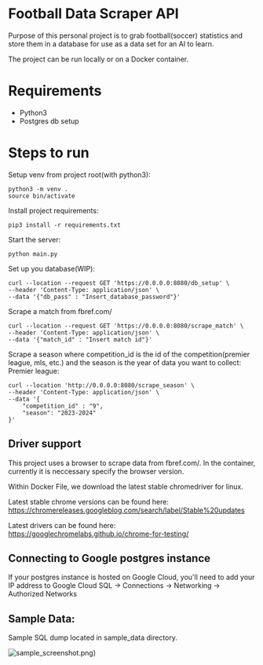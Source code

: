 # Football Data Scraper API

Purpose of this personal project is to grab football(soccer) statistics and store them in a database for use as a data set for an AI to learn.

The project can be run locally or on a Docker container.

# Requirements

- Python3
- Postgres db setup

# Steps to run

Setup venv from project root(with python3):
```
python3 -m venv .
source bin/activate
```

Install project requirements:

```pip3 install -r requirements.txt```

Start the server:

```python main.py```

Set up you database(WIP):
``` 
curl --location --request GET 'https://0.0.0.0:8080/db_setup' \
--header 'Content-Type: application/json' \
--data '{"db_pass" : "Insert_database_password"}'
```

Scrape a match from fbref.com/

```
curl --location --request GET 'https://0.0.0.0:8080/scrape_match' \
--header 'Content-Type: application/json' \
--data '{"match_id" : "Insert match id"}'
```

Scrape a season where competition_id is the id of the competition(premier league, mls, etc.) and the season is the year of data you want to collect:
Premier league:
``` 
curl --location 'http://0.0.0.0:8080/scrape_season' \
--header 'Content-Type: application/json' \
--data '{
    "competition_id" : "9",
    "season": "2023-2024"
}'
```

## Driver support

This project uses a browser to scrape data from fbref.com/. In the container, currently it is neccessary specify the browser version.

Within Docker File, we download the latest stable chromedriver for linux.

Latest stable chrome versions can be found here: https://chromereleases.googleblog.com/search/label/Stable%20updates

Latest drivers can be found here: https://googlechromelabs.github.io/chrome-for-testing/


## Connecting to Google postgres instance

If your postgres instance is hosted on Google Cloud, you'll need to add your IP address to Google Cloud SQL -> Connections -> Networking -> Authorized Networks

## Sample Data:

Sample SQL dump located in sample_data directory.

![sample_screenshot.png](sample_data%2Fsample_screenshot.png))